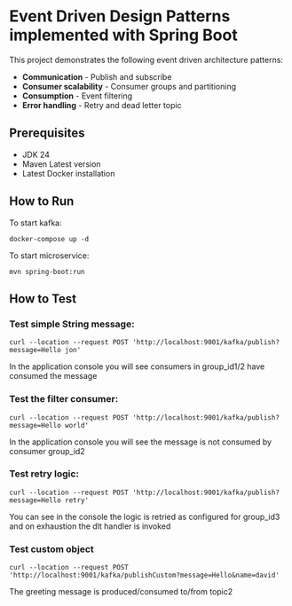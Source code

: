 # Event Driven Design Patterns implemented with Spring Boot

This project demonstrates the following event driven architecture patterns:
* **Communication** - Publish and subscribe
* **Consumer scalability** - Consumer groups and partitioning
* **Consumption** - Event filtering
* **Error handling** - Retry and dead letter topic

## Prerequisites

* JDK 24
* Maven Latest version
* Latest Docker installation

## How to Run

To start kafka: 
```
docker-compose up -d
```
To start microservice:
```
mvn spring-boot:run
```

## How to Test

### Test simple String message:
```
curl --location --request POST 'http://localhost:9001/kafka/publish?message=Hello jon'
```
In the application console you will see consumers in group_id1/2 have consumed the message<br/>

### Test the filter consumer:
```
curl --location --request POST 'http://localhost:9001/kafka/publish?message=Hello world'
```
In the application console you will see the message is not consumed by consumer group_id2 <br/>

### Test retry logic:
```
curl --location --request POST 'http://localhost:9001/kafka/publish?message=Hello retry'
```
You can see in the console the logic is retried as configured for group_id3 and on exhaustion the dlt handler is invoked

### Test custom object
```
curl --location --request POST 'http://localhost:9001/kafka/publishCustom?message=Hello&name=david'
```
The greeting message is produced/consumed to/from topic2